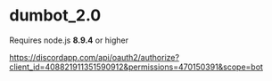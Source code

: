 # dumbot_2.0
Requires node.js **8.9.4** or higher

https://discordapp.com/api/oauth2/authorize?client_id=408821911351590912&permissions=470150391&scope=bot
